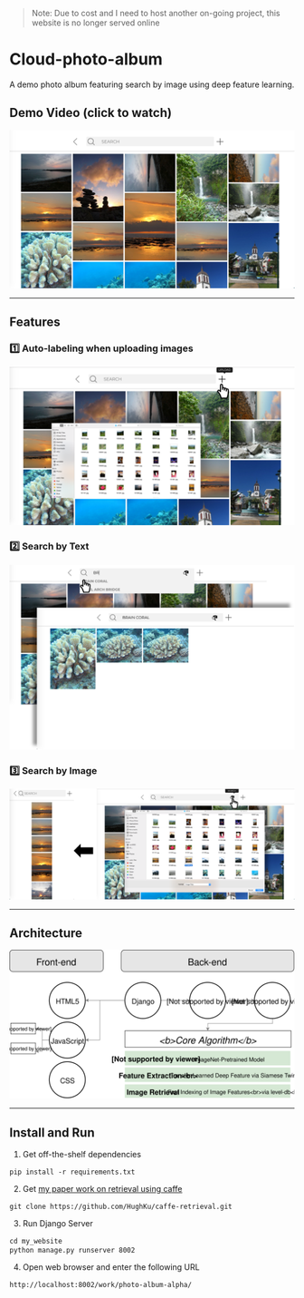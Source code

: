 > Note: Due to cost and I need to host another on-going project, this website is no longer served online

# Cloud-photo-album
A demo photo album featuring search by image using deep feature learning.

## Demo Video (click to watch)
[![Demo](asset/success.png)](https://youtu.be/bawuL6eBYGw "Demo")

---
## Features
### :one: Auto-labeling when uploading images
![upload](asset/upload.png)
### :two: Search by Text
![search-by-text](asset/search_by_text.png)
### :three: Search by Image
![search-by-image](asset/search_by_image.png)

---
## Architecture
![architecture](asset/architecture.svg)

---
## Install and Run
1. Get off-the-shelf dependencies 
```shell
pip install -r requirements.txt
```
2. Get [my paper work on retrieval using caffe](https://github.com/HughKu/caffe-retrieval.git)
```shell
git clone https://github.com/HughKu/caffe-retrieval.git
```
3. Run Django Server
```shell
cd my_website
python manage.py runserver 8002
```
4. Open web browser and enter the following URL 
```shell
http://localhost:8002/work/photo-album-alpha/
```
